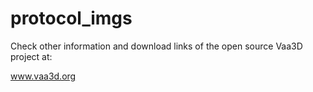 # protocol_imgs

Check other information and download links of the open source Vaa3D project at:

www.vaa3d.org
